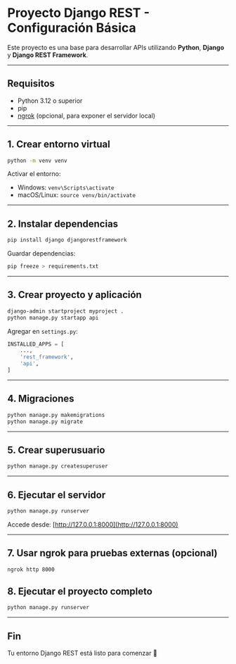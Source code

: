 # Proyecto Django REST - Configuración Básica

Este proyecto es una base para desarrollar APIs utilizando **Python**, **Django** y **Django REST Framework**.

---

## Requisitos

- Python 3.12 o superior
- pip
- [ngrok](https://ngrok.com/) (opcional, para exponer el servidor local)

---

## 1. Crear entorno virtual

```bash
python -m venv venv
```

Activar el entorno:

- Windows: `venv\Scripts\activate`
- macOS/Linux: `source venv/bin/activate`

---

## 2. Instalar dependencias

```bash
pip install django djangorestframework
```

Guardar dependencias:

```bash
pip freeze > requirements.txt
```

---

## 3. Crear proyecto y aplicación

```bash
django-admin startproject myproject .
python manage.py startapp api
```

Agregar en `settings.py`:

```python
INSTALLED_APPS = [
    ...,
    'rest_framework',
    'api',
]
```

---

## 4. Migraciones

```bash
python manage.py makemigrations
python manage.py migrate
```

---

## 5. Crear superusuario

```bash
python manage.py createsuperuser
```

---

## 6. Ejecutar el servidor

```bash
python manage.py runserver
```

Accede desde: [http://127.0.0.1:8000](http://127.0.0.1:8000)

---

## 7. Usar ngrok para pruebas externas (opcional)

```bash
ngrok http 8000
```


## 8. Ejecutar el proyecto completo

```bash
python manage.py runserver
```

---

## Fin

Tu entorno Django REST está listo para comenzar 🚀